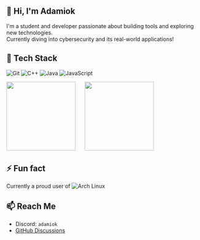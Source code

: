 ## 👋 Hi, I'm Adamiok

I'm a student and developer passionate about building tools and exploring new technologies.  
Currently diving into cybersecurity and its real-world applications!

## 🧰 Tech Stack

![Git](https://img.shields.io/badge/Git-F05032?style=for-the-badge&logo=git&logoColor=white)
![C++](https://img.shields.io/badge/C++-00599C?style=for-the-badge&logo=c%2b%2b&logoColor=white)
![Java](https://img.shields.io/badge/Java-ED8B00?style=for-the-badge&logo=openjdk&logoColor=white)
![JavaScript](https://img.shields.io/badge/JavaScript-F7DF1E?style=for-the-badge&logo=javascript&logoColor=black)

<div>
  <img src="https://github-readme-stats.vercel.app/api?username=Adamiok&show_icons=true&theme=transparent&rank_icon=percentile&custom_title=Github%20Stats&show=prs_merged_percentage" height="180"/>
  <img src="https://github-readme-stats.vercel.app/api/top-langs/?username=Adamiok&layout=compact&theme=transparent" height="180" style="margin-left: 20px;"/>
</div>

## ⚡ Fun fact

Currently a proud user of ![Arch Linux](https://img.shields.io/badge/-Arch_Linux-1793D1?style=flat&logo=arch-linux&logoColor=white)

## 📫 Reach Me
- Discord: `adamiok`
- [GitHub Discussions](https://github.com/Adamiok/Adamiok/discussions/new?category=general)
